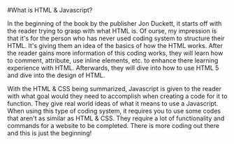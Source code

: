 #What is HTML & Javascript?

 
 In the beginning of the book by the publisher Jon Duckett, it starts off with the reader trying to grasp with what HTML is. Of ourse, my impression is that it's for the person who has never used coding system to structure their HTML. It's giving them an idea of the basics of how the HTML works. After the reader gains more information of this coding works, they will learn how to comment, attribute, use inline elements, etc. to enhance there learning experience with HTML. Afterwards, they will dive into how to use HTML 5 and dive into the design of HTML.

With the HTML & CSS being summarized, Javascript is given to the reader with what goal would they need to accomplish when creating a code for it to function. They give real world ideas of what it means to use a Javascript. When using this type of coding system, it requires you to use some codes that aren't as similar as HTML & CSS. They require a lot of functionality and commands for a website to be completed. There is more coding out there and this is just the beginning!  

    

